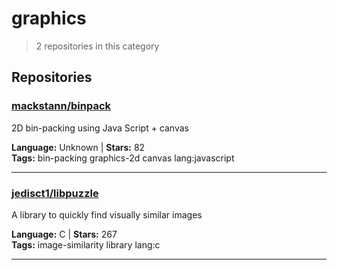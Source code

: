 # graphics

> 2 repositories in this category

## Repositories

### [mackstann/binpack](https://github.com/mackstann/binpack)

2D bin-packing using Java Script + canvas

**Language:** Unknown | **Stars:** 82  
**Tags:** bin-packing graphics-2d canvas lang:javascript 

---

### [jedisct1/libpuzzle](https://github.com/jedisct1/libpuzzle)

A library to quickly find visually similar images

**Language:** C | **Stars:** 267  
**Tags:** image-similarity library lang:c 

---

